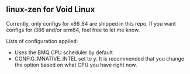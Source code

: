 ## linux-zen for Void Linux

Currently, only configs for x86_64 are shipped in this repo. If you want configs for i386 and/or arm64, feel free to let me know.

Lists of configuration applied:
- Uses the BMQ CPU scheduler by default
- CONFIG_MNATIVE_INTEL set to y. It is recommended that you change the option based on what CPU you have right now.

